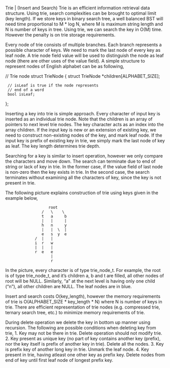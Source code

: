 Trie | (Insert and Search)
Trie is an efficient information retrieval data structure. Using trie, search complexities can be brought to optimal limit (key length). If we store keys in binary search tree, a well balanced BST will need time proportional to M * log N, where M is maximum string length and N is number of keys in tree. Using trie, we can search the key in O(M) time. However the penalty is on trie storage requirements.

Every node of trie consists of multiple branches. Each branch represents a possible character of keys. We need to mark the last node of every key as leaf node. A trie node field value will be used to distinguish the node as leaf node (there are other uses of the value field). A simple structure to represent nodes of English alphabet can be as following,

// Trie node
struct TrieNode
{
     struct TrieNode *children[ALPHABET_SIZE];

     // isLeaf is true if the node represents
     // end of a word
     bool isLeaf;
};

Inserting a key into trie is simple approach. Every character of input key is inserted as an individual trie node. Note that the children is an array of pointers to next level trie nodes. The key character acts as an index into the array children. If the input key is new or an extension of existing key, we need to construct non-existing nodes of the key, and mark leaf node. If the input key is prefix of existing key in trie, we simply mark the last node of key as leaf. The key length determines trie depth.

Searching for a key is similar to insert operation, however we only compare the characters and move down. The search can terminate due to end of string or lack of key in trie. In the former case, if the value field of last node is non-zero then the key exists in trie. In the second case, the search terminates without examining all the characters of key, since the key is not present in trie.

The following picture explains construction of trie using keys given in the example below,

                       root
                    /   \    \
                    t   a     b
                    |   |     |
                    h   n     y
                    |   |  \  |
                    e   s  y  e
                 /  |   |
                 i  r   w
                 |  |   |
                 r  e   e
                        |
                        r
In the picture, every character is of type trie_node_t. For example, the root is of type trie_node_t, and it’s children a, b and t are filled, all other nodes of root will be NULL. Similarly, “a” at the next level is having only one child (“n”), all other children are NULL. The leaf nodes are in blue.

Insert and search costs O(key_length), however the memory requirements of trie is O(ALPHABET_SIZE * key_length * N) where N is number of keys in trie. There are efficient representation of trie nodes (e.g. compressed trie, ternary search tree, etc.) to minimize memory requirements of trie.

During delete operation we delete the key in bottom up manner using recursion. The following are possible conditions when deleting key from trie,
    1. Key may not be there in trie. Delete operation should not modify trie.
    2. Key present as unique key (no part of key contains another key (prefix), nor the key itself is prefix of another key in trie). Delete all the nodes.
    3. Key is prefix key of another long key in trie. Unmark the leaf node.
    4. Key present in trie, having atleast one other key as prefix key. Delete nodes from end of key until first leaf node of longest prefix key.
